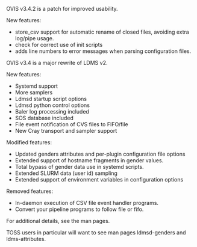 OVIS v3.4.2 is a patch for improved usability.

New features:

* store_csv support for automatic rename of closed files, avoiding extra log/pipe usage.
* check for correct use of init scripts
* adds line numbers to error messages when parsing configuration files.

OVIS v3.4 is a major rewrite of LDMS v2.

New features:

* Systemd support
* More samplers
* Ldmsd startup script options
* Ldmsd python control options
* Baler log processing included
* SOS database included
* File event notification of CVS files to FIFO/file
* New Cray transport and sampler support

Modified features:

* Updated genders attributes and per-plugin configuration file options
* Extended support of hostname fragments in gender values.
* Total bypass of gender data use in systemd scripts.
* Extended SLURM data (user id) sampling
* Extended support of environment variables in configuration options

Removed features:

* In-daemon execution of CSV file event handler programs.
 * Convert your pipeline programs to follow file or fifo.

For additional details, see the man pages.

TOSS users in particular will want to see man pages ldmsd-genders and ldms-attributes.

